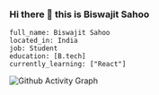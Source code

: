 ### Hi there 👋 this is Biswajit Sahoo
`full_name: Biswajit Sahoo` <br />
`located_in: India` <br />
`job: Student` <br />
`education: [B.tech]` <br />
`currently_learning: ["React"]`

![Github Activity Graph](https://activity-graph.herokuapp.com/graph?username=BISWAJIT-7&bg_color=1d2a3a&color=5BCDEC&line=FF7F50&point=FFFFFF&hide_border=false)

<!--
**BISWAJIT-7/BISWAJIT-7** is a ✨ _special_ ✨ repository because its `README.md` (this file) appears on your GitHub profile.

Here are some ideas to get you started:

- 🔭 I’m currently working on ...
- 🌱 I’m currently learning ...
- 👯 I’m looking to collaborate on ...
- 🤔 I’m looking for help with ...
- 💬 Ask me about ...
- 📫 How to reach me: ...
- 😄 Pronouns: ...
- ⚡ Fun fact: ...
-->
